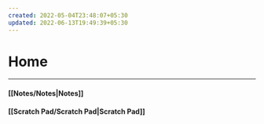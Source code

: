 ```yaml
---
created: 2022-05-04T23:48:07+05:30
updated: 2022-06-13T19:49:39+05:30
---
```

# Home
---
#### [[Notes/Notes|Notes]]

#### [[Scratch Pad/Scratch Pad|Scratch Pad]]